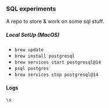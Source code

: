 ### SQL experiments

A repo to store & work on some sql stuff.

##### Local SetUp (MacOS)

- `brew update`
- `brew install postgresql`
- `brew services start postgresql@14`
- `psql postgres`
- `brew services stop postgresql@14`

#### Logs

`\s`